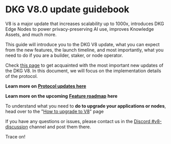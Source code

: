 # DKG V8.0 update guidebook

V8 is a major update that increases scalability up to 1000x, introduces DKG Edge Nodes to power privacy-preserving AI use, improves Knowledge Assets, and much more.&#x20;

This guide will introduce you to the DKG V8 update, what you can expect from the new features, the launch timeline, and most importantly, what you need to do if you are a builder, staker, or node operator.&#x20;

Check [this page](../whats-new-with-origintrail-v8.md) to get acquainted with the most important new updates of the DKG V8. In this document, we will focus on the implementation details of the protocol.

**Learn more on** [**Protocol updates here**](protocol-updates.md)

**Learn more on the upcoming** [**Feature roadmap**](feature-roadmap.md) **here**

To understand what you need to **do to upgrade your applications or nodes**, head over to the "[How to upgrade to V8](how-to-upgrade-to-v8.md)" page

If you have any questions or issues, please contact us in the [Discord #v8-discussion](https://discord.gg/WCnDQArdzQ) channel and post them there.

Trace on!
